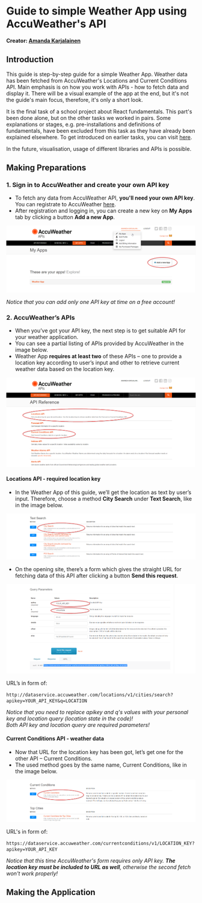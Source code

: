 # Guide to simple Weather App using AccuWeather's API
**Creator: [Amanda Karjalainen](https://github.com/amakarj)**

## Introduction

This guide is step-by-step guide for a simple Weather App. Weather data has been fetched from AccuWeather's Locations and Current Conditions API. Main emphasis is on how you work with APIs - how to fetch data and display it. There will be a visual example of the app at the end, but it's not the guide's main focus, therefore, it's only a short look. 

It is the final task of a school project about React fundamentals. This part's been done alone, but on the other tasks we worked in pairs. Some explanations or stages, e.g. pre-installations and definitions of fundamentals, have been excluded from this task as they have already been explained elsewhere. To get introduced on earlier tasks, you can visit [here](https://github.com/jenhakk/React.js_Fundamentals).

In the future, visualisation, usage of different libraries and APIs is possible. 

## Making Preparations

### 1. Sign in to AccuWeather and create your own API key

-	To fetch any data from AccuWeather API, **you'll need your own API key**. You can registrate to AccuWeather [here](https://developer.accuweather.com/).
-	After registration and logging in, you can create a new key on **My Apps** tab by clicking a button **Add a new App**.

![My Apps on AccuWeather](/screenshots/my-apps-accuweather.png)

*Notice that you can add only one API key at time on a free account!* 


### 2.	AccuWeather’s APIs

-	When you’ve got your API key, the next step is to get suitable API for your weather application. 
-	You can see a partial listing of APIs provided by AccuWeather in the image below. 
- Weather App **requires at least two** of these APIs – one to provide a location key according to user’s input and other to retrieve current weather data based on the location key.

![API listing on AccuWeather](/screenshots/api-listing-accuweather.png)

#### Locations API - required location key
  - In the Weather App of this guide, we’ll get the location as text by user’s input. Therefore, choose a method **City Search** under **Text Search**, like in the image below.

![Locations API](/screenshots/locations-api.png)

  - On the opening site, there’s a form which gives the straight URL for fetching data of this API after clicking a button **Send this request**. 

![City Search method form and URL](/screenshots/city-search-method.png)

URL’s in form of:

```
http://dataservice.accuweather.com/locations/v1/cities/search?apikey=YOUR_API_KEY&q=LOCATION
```

*Notice that you need to replace apikey and q's values with your personal key and location query (location state in the code)!  
Both API key and location query are required parameters!*

#### Current Conditions API - weather data
- Now that URL for the location key has been got, let’s get one for the other API – Current Conditions. 
- The used method goes by the same name, Current Conditions, like in the image below.

![Current Conditions API on AccuWeather](/screenshots/current-conditions-api.png)

URL's in form of:

```
https://dataservice.accuweather.com/currentconditions/v1/LOCATION_KEY?apikey=YOUR_API_KEY
```

*Notice that this time AccuWeather's form requires only API key. **The location key must be included to URL as well**, otherwise the second fetch won't work properly!*

## Making the Application
